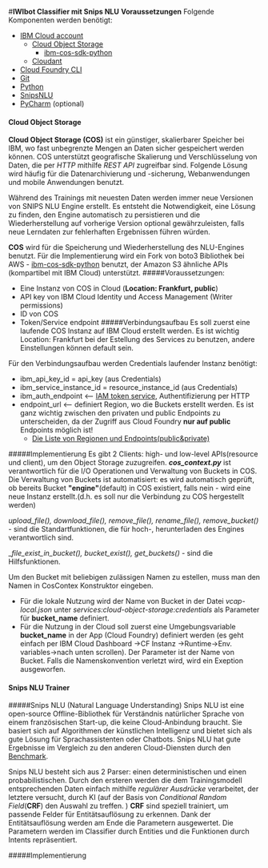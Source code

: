 #**IWIbot Classifier mit Snips NLU**
**Voraussetzungen**
Folgende Komponenten werden benötigt:
* [IBM Cloud account](https://console.ng.bluemix.net/registration/)
    * [Cloud Object Storage](https://www.ibm.com/de-de/cloud/object-storage)
        * [ibm-cos-sdk-python](https://github.com/IBM/ibm-cos-sdk-python)
    * [Cloudant](https://www.ibm.com/de-de/cloud/cloudant)
* [Cloud Foundry CLI](https://github.com/cloudfoundry/cli#downloads)
* [Git](https://git-scm.com/downloads)
* [Python](https://www.python.org/downloads/)
* [SnipsNLU](https://snips-nlu.readthedocs.io/)
* [PyCharm](https://www.jetbrains.com/pycharm/) (optional)

#### Cloud Object Storage
**Cloud Object Storage (COS)** ist ein günstiger, skalierbarer Speicher bei IBM, wo fast unbegrenzte Mengen an Daten sicher gespeichert werden können.
COS unterstützt geografische Skalierung und Verschlüsselung von Daten, die per _HTTP_ mithilfe _REST API_ zugreifbar sind.
Folgende Lösung wird häufig für die Datenarchivierung und -sicherung, Webanwendungen und mobile Anwendungen  benutzt.

Während des Trainings mit neuesten Daten werden immer neue Versionen von SNIPS NLU Engine erstellt. Es entsteht die Notwendigkeit, eine Lösung zu finden, den Engine automatisch zu persistieren und die Wiederherstellung auf vorherige Version optional gewährzuleisten, falls neue Lerndaten zur fehlerhaften Ergebnissen führen würden. 
   
 **COS** wird für die Speicherung und Wiederherstellung des NLU-Engines benutzt. Für die Implementierung wird ein Fork von boto3 Bibliothek bei AWS - [ibm-cos-sdk-python](https://github.com/IBM/ibm-cos-sdk-python) benutzt, der Amazon S3 ähnliche APIs (kompartibel mit IBM Cloud) unterstützt.
 #####Voraussetzungen:
+ Eine Instanz von COS in Cloud (**Location: Frankfurt, public**)
+ API key von IBM Cloud Identity und Access Management (Writer permissions)
+ ID von COS
+ Token/Service endpoint
 #####Verbindungsaufbau
 Es soll zuerst eine laufende COS Instanz auf IBM Cloud erstellt werden. Es ist wichtig Location: Frankfurt bei der Estellung des Services zu benutzen, andere Einstellungen können default sein.
 
 Für den Verbindungsaufbau werden Credentials laufender Instanz benötigt: 
 + ibm_api_key_id = api_key (aus Credentials)
 + ibm_service_instance_id = resource_instance_id (aus Credentials)
 + ibm_auth_endpoint <-- [IAM token service](https://console.bluemix.net/docs/services/Cloudant/guides/iam.html#ibm-cloud-identity-and-access-management-iam-), Authentifizierung per HTTP 
 + endpoint_url <-- definiert Region, wo die Buckets erstellt werden. Es ist ganz wichtig zwischen den privaten und public Endpoints zu unterscheiden, da der Zugriff aus Cloud Foundry **nur auf public** Endpoints möglich ist! 
   + [Die Liste von Regionen und Endpoints(public&private)](https://console.bluemix.net/docs/services/cloud-object-storage/basics/endpoints.html#select-regions-and-endpoints)
   
 #####Implementierung 
Es gibt 2 Clients: high- und low-level APIs(resource und client), um den Object Storage zuzugreifen.
**_cos_context.py_** ist verantwortlich für die I/O Operationen und Verwaltung von Buckets in COS.
Die Verwaltung von Buckets ist automatisiert: es wird automatisch geprüft, ob bereits Bucket **"engine"**(default) in COS existiert, falls nein - wird eine neue Instanz erstellt.(d.h. es soll nur die Verbindung zu COS hergestellt werden)


_upload_file(), download_file(), remove_file(), rename_file(), remove_bucket()_ - sind die Standartfunktionen, die für hoch-, herunterladen des Engines verantwortlich sind.

__file_exist_in_bucket(),_ _bucket_exist(), get_buckets()_ - sind die Hilfsfunktionen.

Um den Bucket mit beliebigen zulässigen Namen zu estellen, muss man den Namen in CosContex Konstruktor eingeben. 
+ Für die lokale Nutzung wird der Name von Bucket in der Datei _vcap-local.json_ unter _services:cloud-object-storage:credentials_ als Parameter für **bucket_name** definiert.
+ Für die Nutzung in der Cloud soll zuerst eine Umgebungsvariable **bucket_name** in der App (Cloud Foundry) definiert werden (es geht einfach per IBM Cloud Dashboard ->CF Instanz ->Runtime->Env. variables->nach unten scrollen).
Der Parameter ist der Name von Bucket. Falls die Namenskonvention verletzt wird, wird ein Exeption ausgeworfen.

#### Snips NLU Trainer

#####Snips NLU (Natural Language Understanding)
Snips NLU ist eine open-source Offline-Bibliothek für Verständnis natürlicher Sprache von einem französischen Start-up, die keine Cloud-Anbindung braucht.
Sie basiert sich auf Algorithmen der künstlichen Intelligenz und bietet sich als gute Lösung für Sprachassistenten oder Chatbots. Snips NLU hat gute Ergebnisse im Vergleich zu den anderen Cloud-Diensten durch den [Benchmark](https://medium.com/snips-ai/benchmarking-natural-language-understanding-systems-google-facebook-microsoft-and-snips-2b8ddcf9fb19).


Snips NLU besteht sich aus 2 Parser: einen deterministischen und einen probabilistischen. Durch den ersteren werden die dem Trainingsmodell entsprechenden Daten einfach mithilfe _regulärer Ausdrücke_ verarbeitet, der letztere versucht, durch KI (auf der Basis von _Conditional Random Field_(**CRF**)
 den Auswahl zu treffen. ) **CRF** sind speziell trainiert, um passende Felder für Entitätsauflösung zu erkennen.  Dank der Entitätsauflösung werden am Ende die Parametern ausgewertet.
Die Parametern werden im Classifier durch Entities  und die Funktionen durch Intents repräsentiert.

#####Implementierung

  












 